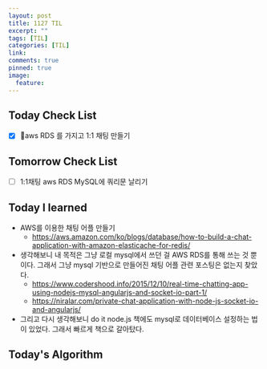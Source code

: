 ```yaml
---
layout: post
title: 1127 TIL
excerpt: ""
tags: [TIL]
categories: [TIL]
link:
comments: true
pinned: true
image:
  feature:
---
```


## Today Check List

- [x] aws RDS 를 가지고 1:1 채팅 만들기

## Tomorrow Check List

- [ ] 1:1채팅 aws RDS MySQL에 쿼리문 날리기

## Today I learned

* AWS를 이용한 채팅 어플 만들기
  * https://aws.amazon.com/ko/blogs/database/how-to-build-a-chat-application-with-amazon-elasticache-for-redis/
* 생각해보니 내 목적은 그냥 로컬 mysql에서 쓰던 걸 AWS RDS를 통해 쓰는 것 뿐이다. 그래서 그냥 mysql 기반으로 만들어진 채팅 어플 관련 포스팅은 없는지 찾았다.
  * https://www.codershood.info/2015/12/10/real-time-chatting-app-using-nodejs-mysql-angularjs-and-socket-io-part-1/
  * https://niralar.com/private-chat-application-with-node-js-socket-io-and-angularjs/
* 그리고 다시 생각해보니 do it node.js 책에도 mysql로 데이터베이스 설정하는 법이 있었다. 그래서 빠르게 책으로 갈아탔다.

## Today's Algorithm

